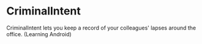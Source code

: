 # CriminalIntent
CriminalIntent lets you keep a record of your colleagues' lapses around the office. (Learning Android)
